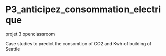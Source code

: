 # P3_anticipez_consommation_electrique
projet 3 openclassroom 

Case studies to predict the consomtion of CO2 and Kwh of building of Seattle
